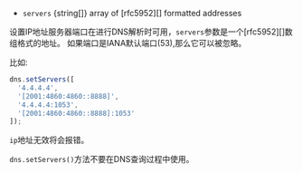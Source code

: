 <!-- YAML
added: v0.11.3
-->
- `servers` {string[]} array of [rfc5952][] formatted addresses

设置IP地址服务器端口在进行DNS解析时可用，`servers`参数是一个[rfc5952][]数组格式的地址。
如果端口是IANA默认端口(53),那么它可以被忽略。

比如:

```js
dns.setServers([
  '4.4.4.4',
  '[2001:4860:4860::8888]',
  '4.4.4.4:1053',
  '[2001:4860:4860::8888]:1053'
]);
```

`ip`地址无效将会报错。

`dns.setServers()`方法不要在DNS查询过程中使用。

